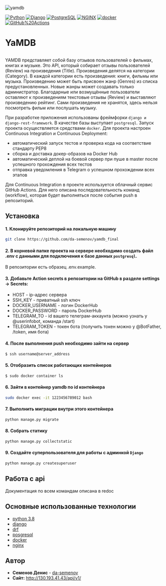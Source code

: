 ![yamdb](https://github.com/da-semenov/yamdb_final/workflows/yamdb/badge.svg?branch=master)

[![Python](https://img.shields.io/badge/-Python-464646??style=flat-square&logo=Python)](https://www.python.org/)
[![Django](https://img.shields.io/badge/-Django-464646??style=flat-square&logo=Django)](https://www.djangoproject.com/)
[![PostgreSQL](https://img.shields.io/badge/-PostgreSQL-464646??style=flat-square&logo=PostgreSQL)](https://www.postgresql.org/)
[![NGINX](https://img.shields.io/badge/-NGINX-464646??style=flat-square&logo=NGINX)](https://nginx.org/ru/)
[![docker](https://img.shields.io/badge/-Docker-464646??style=flat-square&logo=docker)](https://www.docker.com/)
[![GitHub%20Actions](https://img.shields.io/badge/-GitHub%20Actions-464646??style=flat-square&logo=GitHub%20actions)](https://github.com/features/actions)

# YaMDB
## 
YAMDB представляет собой базу отзывов пользователей о фильмах, книгах и музыке. Это API, который собирает отзывы пользователей (Review) на произведения (Title). Произведения делятся на категории (Category). В каждой категории есть произведения: книги, фильмы или музыка. Произведению может быть присвоен жанр (Genres) из списка предустановленных. Новые жанры может создавать только администратор. Благодарные или возмущённые пользователи оставляют к произведениям текстовые отзывы (Review) и выставляют произведению рейтинг. Сами произведения не хранятся, здесь нельзя посмотреть фильм или послушать музыку.

При разработке приложения использованы фреймфорки ```django и django-rest-framework```. В качестве базы выступает ```postgresql```.
Запуск проекта осуществляется средствами ```docker```. 
Для проекта настроен Continuous Integration и Continuous Deployment:
* автоматический запуск тестов и проверка кода на соответствие стандарту PEP8
* сборка и доставка докер-образов на Docker Hub
* автоматический деплой на боевой сервер при пуше в master после успешного прохождения всех тестов
* отправка уведомления в Telegram о успешном прохождении всех этапов

Для Continuous Integration в проекте используется облачный сервис GitHub Actions. Для него описана последовательность команд (workflow), которая будет выполняться после события push в репозиторий.

## Установка

#### 1. Клонируйте репозиторий на локальную машину
```bash
git clone https://github.com/da-semenov/yamdb_final
```

#### 2. В корневой папке проекта на сервере необходимо создать файл .env с данными для подключения к базе данных ```postgresql```.
В репозитории есть образец .env.example.


#### 3. Добавьте Action secrets в репозитории на GitHub в разделе settings -> Secrets:
* HOST - ip-адрес сервера
* SSH_KEY - приватный ssh ключ
* DOCKER_USERNAME - логин DockerHub
* DOCKER_PASSWORD - пароль DockerHub
* TELEGRAM_TO - id вашего телеграм-аккаунта (можно узнать у @userinfobot, команда /start)
* TELEGRAM_TOKEN - токен бота (получить токен можно у @BotFather, /token, имя бота)


#### 4. После выполнения push необходимо зайти на сервер
```bash
$ ssh username@server_address
```

#### 5. Отобразить список работающих контейнеров
```bash
$ sudo docker container ls
```

#### 6. Зайти в контейнер yamdb по id контейнера
```bash
sudo docker exec -it 1223456789012 bash
```

#### 7. Выполнить миграции внутри этого контейнера
```bash
python manage.py migrate
```

#### 8. Собрать статику
```bash
python manage.py collectstatic
```

#### 9. Создайте суперпользователя для работы с админкой ```Django```
```bash
python manage.py createsuperuser
```

## Работа с api
Документация по всем командам описана в redoc

## Основные использованные технологии
* [python 3.8](https://www.python.org/)
* [django](https://www.djangoproject.com/)
* [drf](https://www.django-rest-framework.org/)
* [posgresql](https://www.postgresql.org/)
* [docker](https://www.docker.com/)
* [nginx](https://nginx.org/)

## Автор

* **Семенов Денис** - [da-semenov](https://github.com/da-semenov)
* **Сайт:** http://130.193.41.43/api/v1/
